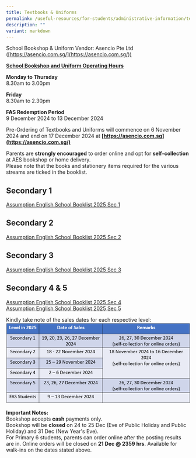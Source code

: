 ```yaml
---
title: Textbooks & Uniforms
permalink: /useful-resources/for-students/administrative-information/textbooks-n-uniforms/
description: ""
variant: markdown
---
```

School Bookshop &amp; Uniform Vendor: Asencio Pte Ltd ([https://asencio.com.sg/](https://asencio.com.sg/))

  
[**School Bookshop and Uniform Operating Hours**](https://assumptionenglish-moe-edu-sg-admin.cwp.sg/useful-resources/for-parents/textbooks-n-uniform-sales)

**Monday to Thursday** <br>
8.30am to 3.00pm

  

**Friday** <br>
8.30am to 2.30pm

  
**FAS Redemption Period** <br>
9 December 2024 to 13 December 2024

  

Pre-Ordering of Textbooks and Uniforms will commence on 6 November 2024 and end on 17 December 2024 at&nbsp;**[https://asencio.com.sg](https://asencio.com.sg/)**

Parents are **strongly encouraged** to order online and opt for **self-collection** at AES bookshop or home delivery. <br>
Please note that the books and stationery items required for the various streams are ticked in the booklist.


Secondary 1
-----------
[Assumption English School Booklist 2025 Sec 1](/files/Assumption_English_School_Sec_1.pdf)

Secondary 2
-----------

[Assumption English School Booklist 2025 Sec 2](/files/Assumption_English_School_Sec_2.pdf)

Secondary 3
-----------
[Assumption English School Booklist 2025 Sec 3](/files/Assumption_English_School_Sec_3.pdf)

Secondary 4 &amp; 5
---------------
[Assumption English School Booklist 2025 Sec 4](/files/Assumption_English_School_Sec_4.pdf)
<br>
[Assumption English School Booklist 2025 Sec 5](/files/Assumption_English_School_Sec_5.pdf)

Kindly take note of the sales dates for each respective level:
![](/images/Bookstore_Dates.png)

**Important Notes:**<br>
Bookshop accepts **cash** payments only.<br>
Bookshop will be **closed** on 24 to 25 Dec (Eve of Public Holiday and Public Holiday) and 31 Dec (New Year's Eve). <br>
For Primary 6 students, parents can order online after the posting results are in. Online orders will be closed on **21 Dec @ 2359 hrs**. Available for walk-ins on the dates stated above.
